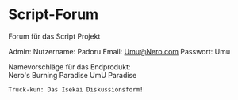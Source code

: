# Script-Forum
Forum für das Script Projekt

Admin:
Nutzername: Padoru
Email: Umu@Nero.com
Passwort: Umu


Namevorschläge für das Endprodukt:
<br>
Nero's Burning Paradise
UmU Paradise
<br>

    Truck-kun: Das Isekai Diskussionsform!
<br>
